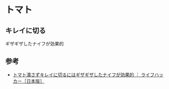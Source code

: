 # トマト

## キレイに切る

ギザギザしたナイフが効果的

## 参考

- [トマト潰さずキレイに切るにはギザギザしたナイフが効果的 ｜ ライフハッカー［日本版］](http://www.lifehacker.jp/2014/09/140913serrated_knife.html)
